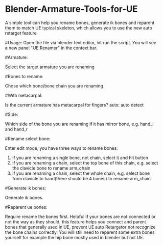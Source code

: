 # Blender-Armature-Tools-for-UE
A simple tool can help you rename bones, generate ik bones and reparent them to match UE typical skeleton, which allows you to use the new auto retarget feature

#Usage:
Open the file via blender text editor, hit run the script.
You will see a new panel "UE Renamer" in the context bar.


#Armature:

  Select the target armature you are renaming


#Bones to rename:

  Chose which bone/bone chain you are renaming


#With metacarpal:

  Is the current armature has metacarpal for fingers?
  auto: auto detect


#Side:

  Which side of the bone you are renaming if it has mirror bone, e.g. hand_l and hand_r


#Rename select bone:

  Enter edit mode, you have three ways to rename bones:
  1. if you are renaming a single bone, not chain, select it and hit button
  2. if you are renaming a chain, select the top bone of this chain, e.g. select the clavicle bone to rename arm_chain
  3. if you are renaming a chain, select the whole chain, e.g. select bone from clavicle to hand(there should be 4 bones) to rename arm_chain


#Generate ik bones:

  Generate ik bones.


#Reparent ue bones:

  Require rename the bones first.
  Helpful if your bones are not connected or not the way as they should, 
  this feature helps you connect and parent bones that generally used in UE, prevent UE auto Retargetor not recognize the bone chains correctly.
  You will still need to reparent some extra bones yourself for example the hip bone mostly used in blender but not UE.

